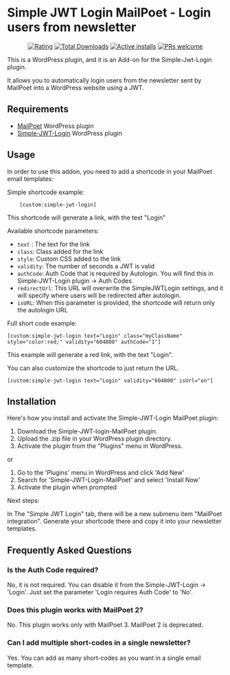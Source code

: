 # Simple JWT Login MailPoet - Login users from newsletter
<p align="center">
  <a href="https://wordpress.org/support/plugin/simple-jwt-login-mailpoet/reviews/"><img src="https://img.shields.io/wordpress/plugin/stars/simple-jwt-login-mailpoet" alt="Rating" /></a>
  <a href="https://wordpress.org/plugins/simple-jwt-login-mailpoet/advanced#plugin-download-stats"><img src="https://img.shields.io/wordpress/plugin/dt/simple-jwt-login-mailpoet" alt="Total Downloads" /></a>
  <a href="https://wordpress.org/plugins/simple-jwt-login-mailpoet/#description"><img src="https://img.shields.io/wordpress/plugin/installs/simple-jwt-login-mailpoet" alt="Active installs" /></a>
  <a href="https://docs.github.com/en/pull-requests/collaborating-with-pull-requests/proposing-changes-to-your-work-with-pull-requests/creating-a-pull-request"><img src="https://img.shields.io/badge/PRs-welcome-brightgreen" alt="PRs welcome" /></a>
</p>

This is a WordPress plugin, and it is an Add-on for the Simple-Jwt-Login plugin.

It allows you to automatically login users from the newsletter sent by MailPoet into a WordPress website using a JWT.

## Requirements

- [MailPoet](https://wordpress.org/plugins/mailpoet/) WordPress plugin
- [Simple-JWT-Login](https://wordpress.org/plugins/simple-jwt-login/) WordPress plugin

## Usage

In order to use this addon, you need to add a shortcode in your MailPoet email templates:

Simple shortcode example:

```
    [custom:simple-jwt-login]
```

This shortcode will generate a link, with the text "Login"


Available shortcode parameters:
- `text` : The text for the link
- `class`: Class added for the link
- `style`: Custom CSS added to the link
- `validity`: The number of seconds a JWT is valid  
- `authCode`: Auth Code that is required by Autologin. You will find this in Simple-JWT-Login plugin -> Auth Codes 
- `redirectUrl`: This URL will overwrite the SimpleJWTLogin settings, and it will specify where users will be redirected after autologin. 
- `isURL`: When this parameter is provided, the shortcode will return only the autologin URL


Full short code example:

```
[custom:simple-jwt-login text="Login" class="myClassName" style="color:red;" validity="604800" authCode="1"]
```

This example will generate a red link, with the text "Login".

You can also customize the shortcode to just return the URL.

```
[custom:simple-jwt-login text="Login" validity="604800" isUrl="on"]
```


## Installation

Here's how you install and activate the  Simple-JWT-Login MailPoet plugin:

1. Download the Simple-JWT-login-MailPoet plugin.
2. Upload the .zip file in your WordPress plugin directory.
3. Activate the plugin from the "Plugins" menu in WordPress.

or

1. Go to the 'Plugins' menu in WordPress and click 'Add New'
2. Search for 'Simple-JWT-Login-MailPoet' and select 'Install Now'
3. Activate the plugin when prompted


Next steps:


In The "Simple JWT Login" tab, there will be a new submenu item "MailPoet integration". 
Generate your shortcode there and copy it into your newsletter templates.


## Frequently Asked Questions

### Is the Auth Code required?
No, it is not required. You can disable it from the Simple-JWT-Login -> 'Login'. Just set the parameter 'Login requires Auth Code' to 'No'.

### Does this plugin works with MailPoet 2?
No. This plugin works only with MailPoet 3. MailPoet 2 is deprecated.

### Can I  add multiple short-codes in a single newsletter?
Yes. You can add as many short-codes as you want in a single email template.


 
